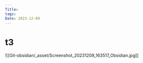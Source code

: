 ```yaml
---
Title: 
tags: 
Date: 2023-12-09
---
```


# t3

![[Git-obsidian/_asset/Screenshot_20231209_163517_Obsidian.jpg]]